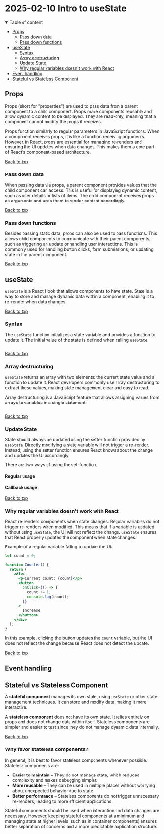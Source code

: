 # 2025-02-10 Intro to useState

<details open>
<summary>Table of content</summary>

- [Props](#props)
  - [Pass down data](#pass-down-data)
  - [Pass down functions](#pass-down-functions)
- [useState](#usestate)
  - [Syntax](#syntax)
  - [Array destructuring](#array-destructuring)
  - [Update State](#update-state)
  - [Why regular variables doesn't work with React](#why-regular-variables-doesnt-work-with-react)
- [Event handling](#event-handling)
- [Stateful vs Stateless Component](#stateful-vs-stateless-component)

</details>

## Props

Props (short for "properties") are used to pass data from a parent component to a child component. Props make components reusable and allow dynamic content to be displayed. They are read-only, meaning that a component cannot modify the props it receives.

Props function similarly to regular parameters in JavaScript functions. When a component receives props, it is like a function receiving arguments. However, in React, props are essential for managing re-renders and ensuring the UI updates when data changes. This makes them a core part of React's component-based architecture.

[Back to top](#2025-02-05-props-usestate-och-statefullness)

### Pass down data

When passing data via props, a parent component provides values that the child component can access. This is useful for displaying dynamic content, such as user details or lists of items. The child component receives props as arguments and uses them to render content accordingly.

[Back to top](#2025-02-05-props-usestate-och-statefullness)

### Pass down functions

Besides passing static data, props can also be used to pass functions. This allows child components to communicate with their parent components, such as triggering an update or handling user interactions. This is commonly used for handling button clicks, form submissions, or updating state in the parent component.

[Back to top](#2025-02-05-props-usestate-och-statefullness)

## useState

`useState` is a React Hook that allows components to have state. State is a way to store and manage dynamic data within a component, enabling it to re-render when data changes.

[Back to top](#2025-02-05-props-usestate-och-statefullness)

### Syntax

The `useState` function initializes a state variable and provides a function to update it. The initial value of the state is defined when calling `useState`.

```jsx

```

[Back to top](#2025-02-05-props-usestate-och-statefullness)

### Array destructuring

`useState` returns an array with two elements: the current state value and a function to update it. React developers commonly use array destructuring to extract these values, making state management clear and easy to read.

Array destructuring is a JavaScript feature that allows assigning values from arrays to variables in a single statement:

```jsx

```

[Back to top](#2025-02-05-props-usestate-och-statefullness)

### Update State

State should always be updated using the setter function provided by `useState`. Directly modifying a state variable will not trigger a re-render. Instead, using the setter function ensures React knows about the change and updates the UI accordingly.

There are two ways of using the set-function.

#### Regular usage

#### Callback usage

[Back to top](#2025-02-05-props-usestate-och-statefullness)

### Why regular variables doesn't work with React

React re-renders components when state changes. Regular variables do not trigger re-renders when modified. This means that if a variable is updated without using `useState`, the UI will not reflect the change. `useState` ensures that React properly updates the component when state changes.

Example of a regular variable failing to update the UI:

```jsx
let count = 0;

function Counter() {
  return (
    <div>
      <p>Current count: {count}</p>
      <button
        onClick={() => {
          count += 1;
          console.log(count);
        }}
      >
        Increase
      </button>
    </div>
  );
}
```

In this example, clicking the button updates the `count` variable, but the UI does not reflect the change because React does not detect the update.

[Back to top](#2025-02-05-props-usestate-och-statefullness)

## Event handling

## Stateful vs Stateless Component

A **stateful component** manages its own state, using `useState` or other state management techniques. It can store and modify data, making it more interactive.

A **stateless component** does not have its own state. It relies entirely on props and does not change data within itself. Stateless components are simpler and easier to test since they do not manage dynamic data internally.

[Back to top](#2025-02-05-props-usestate-och-statefullness)

### Why favor stateless components?

In general, it is best to favor stateless components whenever possible. Stateless components are:

- **Easier to maintain** – They do not manage state, which reduces complexity and makes debugging simpler.
- **More reusable** – They can be used in multiple places without worrying about unexpected behavior due to state.
- **Better performance** – Stateless components do not trigger unnecessary re-renders, leading to more efficient applications.

Stateful components should be used when interaction and data changes are necessary. However, keeping stateful components at a minimum and managing state at higher levels (such as in container components) ensures better separation of concerns and a more predictable application structure.
